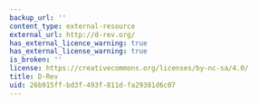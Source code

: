 ```yaml
---
backup_url: ''
content_type: external-resource
external_url: http://d-rev.org/
has_external_licence_warning: true
has_external_license_warning: true
is_broken: ''
license: https://creativecommons.org/licenses/by-nc-sa/4.0/
title: D-Rev
uid: 26b915ff-bd3f-493f-811d-fa29381d6c07
---
```

